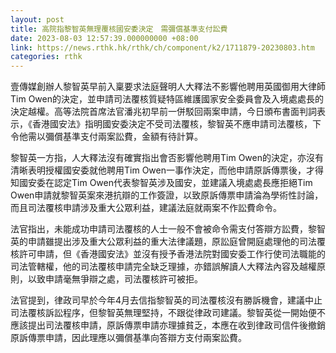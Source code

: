 ```yaml
---
layout: post
title: 高院指黎智英無理覆核國安委決定　需彌償基準支付訟費
date: 2023-08-03 12:57:39.000000000 +08:00
link: https://news.rthk.hk/rthk/ch/component/k2/1711879-20230803.htm
categories: rthk
---
```


壹傳媒創辦人黎智英早前入稟要求法庭聲明人大釋法不影響他聘用英國御用大律師Tim Owen的決定，並申請司法覆核質疑特區維護國家安全委員會及入境處處長的決定越權。高等法院首席法官潘兆初早前一併駁回兩案申請，今日頒布書面判詞表示，《香港國安法》指明國安委決定不受司法覆核，黎智英不應申請司法覆核，下令他需以彌償基準支付兩案訟費，金額有待計算。

黎智英一方指，人大釋法沒有確實指出會否影響他聘用Tim Owen的決定，亦沒有清晰表明授權國安委就他聘用Tim Owen一事作決定，而他申請原訴傳票後，才得知國安委在認定Tim Owen代表黎智英涉及國安，並建議入境處處長應拒絕Tim Owen申請就黎智英案來港抗辯的工作簽證，以致原訴傳票申請淪為學術性討論，而且司法覆核申請涉及重大公眾利益，建議法庭就兩案不作訟費命令。

法官指出，未能成功申請司法覆核的人士一般不會被命令需支付答辯方訟費，黎智英的申請雖提出涉及重大公眾利益的重大法律議題，原訟庭曾開庭處理他的司法覆核許可申請，但《香港國安法》並沒有授予香港法院對國安委工作行使司法職能的司法管轄權，他的司法覆核申請完全缺乏理據，亦錯誤解讀人大釋法內容及越權原則，以致申請毫無爭辯之處，司法覆核許可被拒。

法官提到，律政司早於今年4月去信指黎智英的司法覆核沒有勝訴機會，建議中止司法覆核訴訟程序，但黎智英無理堅持，不跟從律政司建議。黎智英從一開始便不應該提出司法覆核申請，原訴傳票申請亦理據貧乏，本應在收到律政司信件後撤銷原訴傳票申請，因此理應以彌償基準向答辯方支付兩案訟費。
